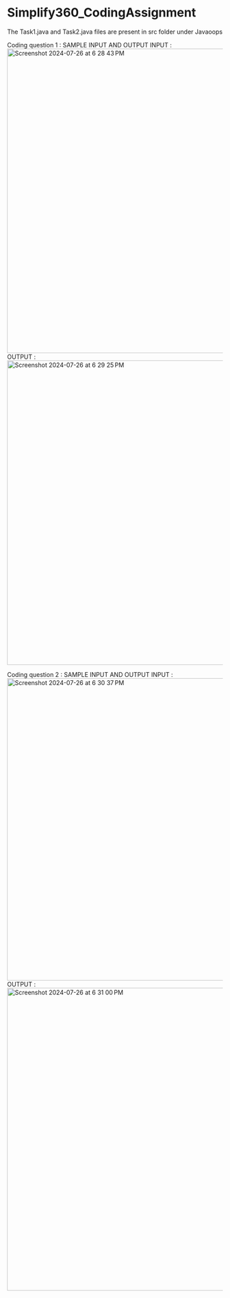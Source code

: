 # Simplify360_CodingAssignment
The Task1.java and Task2.java files are present in src folder under Javaoops

Coding question 1 : SAMPLE INPUT AND OUTPUT
INPUT : 
<img width="709" alt="Screenshot 2024-07-26 at 6 28 43 PM" src="https://github.com/user-attachments/assets/f1e1ffad-1373-4806-87e5-6cab85fe7a69">
OUTPUT : 
<img width="709" alt="Screenshot 2024-07-26 at 6 29 25 PM" src="https://github.com/user-attachments/assets/47424389-e95e-4ab6-bf31-644d304639c1">

Coding question 2 : SAMPLE INPUT AND OUTPUT
INPUT : 
<img width="704" alt="Screenshot 2024-07-26 at 6 30 37 PM" src="https://github.com/user-attachments/assets/04bddd99-b74e-4936-8932-c92e43c5b270">
OUTPUT : 
<img width="705" alt="Screenshot 2024-07-26 at 6 31 00 PM" src="https://github.com/user-attachments/assets/053a5080-c710-4f68-bf12-87412bdbd95f">
